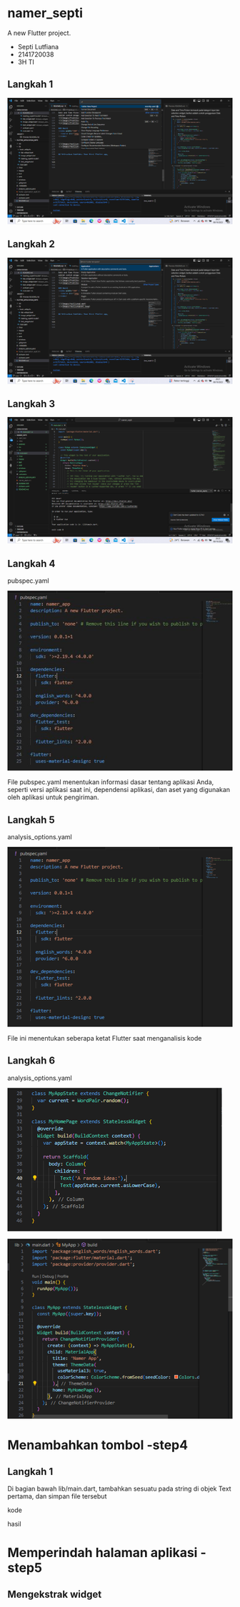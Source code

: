 # namer_septi

A new Flutter project.
* Septi Lutfiana
* 2141720038
* 3H TI


## Langkah 1
![](images/langkah1.png)

## Langkah 2
![](images/langkah2.png)

## Langkah 3
![](images/langkah3.png)

## Langkah 4
pubspec.yaml

![](images/Langkah4.JPG)

File pubspec.yaml menentukan informasi dasar tentang aplikasi Anda, seperti versi aplikasi saat ini, dependensi aplikasi, dan aset yang digunakan oleh aplikasi untuk pengiriman.

## Langkah 5
analysis_options.yaml

![](images/Langkah5.PNG)

File ini menentukan seberapa ketat Flutter saat menganalisis kode 

## Langkah 6

analysis_options.yaml

![](images/Langkah6-1.PNG)

![](images/Langkah6.PNG)

# Menambahkan tombol -step4

## Langkah 1
Di bagian bawah lib/main.dart, tambahkan sesuatu pada string di objek Text pertama, dan simpan file tersebut

kode

hasil


# Memperindah halaman aplikasi -step5

## Mengekstrak widget

